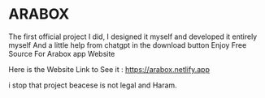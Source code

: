 # ARABOX
The first official project I did, I designed it myself and developed it entirely myself And a little help from chatgpt in the download button
Enjoy Free Source For Arabox app Website

Here is the Website Link to See it :
https://arabox.netlify.app

i stop that project beacese is not legal and Haram.
